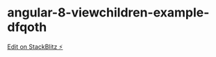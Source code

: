 # angular-8-viewchildren-example-dfqoth

[Edit on StackBlitz ⚡️](https://stackblitz.com/edit/angular-8-viewchildren-example-dfqoth)